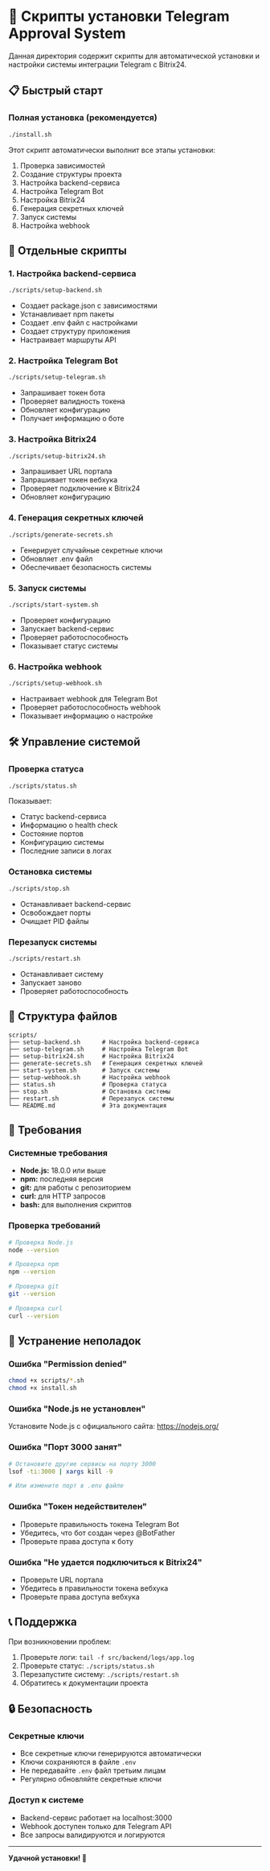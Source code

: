 # 🚀 Скрипты установки Telegram Approval System

Данная директория содержит скрипты для автоматической установки и настройки системы интеграции Telegram с Bitrix24.

## 📋 Быстрый старт

### Полная установка (рекомендуется)
```bash
./install.sh
```

Этот скрипт автоматически выполнит все этапы установки:
1. Проверка зависимостей
2. Создание структуры проекта
3. Настройка backend-сервиса
4. Настройка Telegram Bot
5. Настройка Bitrix24
6. Генерация секретных ключей
7. Запуск системы
8. Настройка webhook

## 🔧 Отдельные скрипты

### 1. Настройка backend-сервиса
```bash
./scripts/setup-backend.sh
```
- Создает package.json с зависимостями
- Устанавливает npm пакеты
- Создает .env файл с настройками
- Создает структуру приложения
- Настраивает маршруты API

### 2. Настройка Telegram Bot
```bash
./scripts/setup-telegram.sh
```
- Запрашивает токен бота
- Проверяет валидность токена
- Обновляет конфигурацию
- Получает информацию о боте

### 3. Настройка Bitrix24
```bash
./scripts/setup-bitrix24.sh
```
- Запрашивает URL портала
- Запрашивает токен вебхука
- Проверяет подключение к Bitrix24
- Обновляет конфигурацию

### 4. Генерация секретных ключей
```bash
./scripts/generate-secrets.sh
```
- Генерирует случайные секретные ключи
- Обновляет .env файл
- Обеспечивает безопасность системы

### 5. Запуск системы
```bash
./scripts/start-system.sh
```
- Проверяет конфигурацию
- Запускает backend-сервис
- Проверяет работоспособность
- Показывает статус системы

### 6. Настройка webhook
```bash
./scripts/setup-webhook.sh
```
- Настраивает webhook для Telegram Bot
- Проверяет работоспособность webhook
- Показывает информацию о настройке

## 🛠️ Управление системой

### Проверка статуса
```bash
./scripts/status.sh
```
Показывает:
- Статус backend-сервиса
- Информацию о health check
- Состояние портов
- Конфигурацию системы
- Последние записи в логах

### Остановка системы
```bash
./scripts/stop.sh
```
- Останавливает backend-сервис
- Освобождает порты
- Очищает PID файлы

### Перезапуск системы
```bash
./scripts/restart.sh
```
- Останавливает систему
- Запускает заново
- Проверяет работоспособность

## 📁 Структура файлов

```
scripts/
├── setup-backend.sh      # Настройка backend-сервиса
├── setup-telegram.sh     # Настройка Telegram Bot
├── setup-bitrix24.sh     # Настройка Bitrix24
├── generate-secrets.sh   # Генерация секретных ключей
├── start-system.sh       # Запуск системы
├── setup-webhook.sh      # Настройка webhook
├── status.sh             # Проверка статуса
├── stop.sh               # Остановка системы
├── restart.sh            # Перезапуск системы
└── README.md             # Эта документация
```

## 🔧 Требования

### Системные требования
- **Node.js:** 18.0.0 или выше
- **npm:** последняя версия
- **git:** для работы с репозиторием
- **curl:** для HTTP запросов
- **bash:** для выполнения скриптов

### Проверка требований
```bash
# Проверка Node.js
node --version

# Проверка npm
npm --version

# Проверка git
git --version

# Проверка curl
curl --version
```

## 🚨 Устранение неполадок

### Ошибка "Permission denied"
```bash
chmod +x scripts/*.sh
chmod +x install.sh
```

### Ошибка "Node.js не установлен"
Установите Node.js с официального сайта: https://nodejs.org/

### Ошибка "Порт 3000 занят"
```bash
# Остановите другие сервисы на порту 3000
lsof -ti:3000 | xargs kill -9

# Или измените порт в .env файле
```

### Ошибка "Токен недействителен"
- Проверьте правильность токена Telegram Bot
- Убедитесь, что бот создан через @BotFather
- Проверьте права доступа к боту

### Ошибка "Не удается подключиться к Bitrix24"
- Проверьте URL портала
- Убедитесь в правильности токена вебхука
- Проверьте права доступа вебхука

## 📞 Поддержка

При возникновении проблем:

1. Проверьте логи: `tail -f src/backend/logs/app.log`
2. Проверьте статус: `./scripts/status.sh`
3. Перезапустите систему: `./scripts/restart.sh`
4. Обратитесь к документации проекта

## 🔒 Безопасность

### Секретные ключи
- Все секретные ключи генерируются автоматически
- Ключи сохраняются в файле `.env`
- Не передавайте `.env` файл третьим лицам
- Регулярно обновляйте секретные ключи

### Доступ к системе
- Backend-сервис работает на localhost:3000
- Webhook доступен только для Telegram API
- Все запросы валидируются и логируются

---

**Удачной установки! 🎉**
